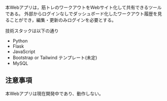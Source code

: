 ﻿本Webアプリは，筋トレのワークアウトをWebサイト化して共有できるツールである。
外部からログインなしでダッシュボード化したワークアウト履歴を見ることができ，編集・更新のみログインを必要とする。

技術スタックは以下の通り

- Python
- Flask
- JavaScript
- Bootstrap or Tailwind テンプレート(未定)
- MySQL

## 注意事項
本Webアプリは現在開発中であり、動作しない。